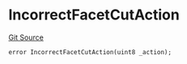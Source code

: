 # IncorrectFacetCutAction
[Git Source](https://github.com/thrackle-io/tron/blob/9665732f3266b703cc028112f97a9a18c551bb91/src/client/token/handler/diamond/HandlerDiamondLib.sol)


```solidity
error IncorrectFacetCutAction(uint8 _action);
```

